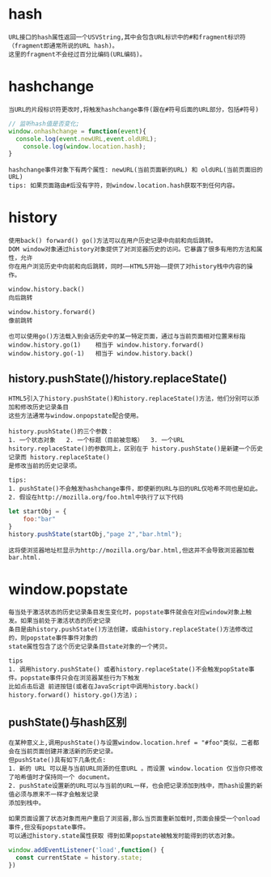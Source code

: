 
# hash
	
	URL接口的hash属性返回一个USVString,其中会包含URL标识中的#和fragment标识符（fragment即通常所说的URL hash)。
	这里的fragment不会经过百分比编码(URL编码)。
	
# hashchange

	当URL的片段标识符更改时,将触发hashchange事件(跟在#符号后面的URL部分，包括#符号)
```js
// 监听hash值是否变化;
window.onhashchange = function(event){
  console.log(event.newURL,event.oldURL);
	console.log(window.location.hash);
}
```
    hashchange事件对象下有两个属性: newURL(当前页面新的URL) 和 oldURL(当前页面旧的URL)
	tips: 如果页面路由#后没有字符，则window.location.hash获取不到任何内容。

# history
	
	使用back() forward() go()方法可以在用户历史记录中向前和向后跳转。
	DOM window对象通过history对象提供了对浏览器历史的访问。它暴露了很多有用的方法和属性，允许
	你在用户浏览历史中向前和向后跳转，同时——HTML5开始——提供了对history栈中内容的操作。
	
	window.history.back()
	向后跳转
	
	window.history.forward()
	像前跳转
	
	也可以使用go()方法载入到会话历史中的某一特定页面，通过与当前页面相对位置来标指
	window.history.go(1)	相当于 window.history.forward()
	window.history.go(-1)	相当于 window.history.back()
	
## history.pushState()/history.replaceState()

	HTML5引入了history.pushState()和history.replaceState()方法，他们分别可以添加和修改历史记录条目
	这些方法通常与window.onpopstate配合使用。
	
	history.pushState()的三个参数：
	1. 一个状态对象	2. 一个标题（目前被忽略）	3. 一个URL
	hsitory.replaceState()的参数同上，区别在于 history.pushState()是新建一个历史记录而 history.replaceState()
	是修改当前的历史记录项。
	
	tips:
	1. pushState()不会触发hashchange事件，即使新的URL与旧的URL仅哈希不同也是如此。
	2. 假设在http://mozilla.org/foo.html中执行了以下代码
```js
let startObj = {
	foo:"bar"
}
history.pushState(startObj,"page 2","bar.html");
```
	这将使浏览器地址栏显示为http://mozilla.org/bar.html,但这并不会导致浏览器加载bar.html.
	
# window.popstate

	每当处于激活状态的历史记录条目发生变化时，popstate事件就会在对应window对象上触发。如果当前处于激活状态的历史记录
	条目是由history.pushState()方法创建，或由history.replaceState()方法修改过的，则popstate事件事件对象的
	state属性包含了这个历史记录条目state对象的一个拷贝。
	
	tips
	1. 调用history.pushState() 或者history.replaceState()不会触发popState事件。popstate事件只会在浏览器某些行为下触发
	比如点击后退 前进按钮(或者在JavaScript中调用history.back() history.forward() history.go()方法)；
	
	
## pushState()与hash区别

	在某种意义上,调用pushState()与设置window.location.href = "#foo"类似，二者都会在当前页面创建并激活新的历史记录。
	但pushState()具有如下几条优点:
	1. 新的 URL 可以是与当前URL同源的任意URL 。而设置 window.location 仅当你只修改了哈希值时才保持同一个 document。
	2. pushState设置新的URL可以与当前的URL一样，也会把记录添加到栈中，而hash设置的新值必须与原来不一样才会触发记录
	添加到栈中。
	
    如果页面设置了状态对象而用户重启了浏览器,那么当页面重新加载时,页面会接受一个onload事件,但没有popstate事件。
    可以通过history.state属性获取 得到如果popstate被触发时能得到的状态对象。
```js
window.addEventListener('load',function() {
  const currentState = history.state;
})
```	
	
	
	
	
	
	
	
	
	
	
	
	
	
	
	